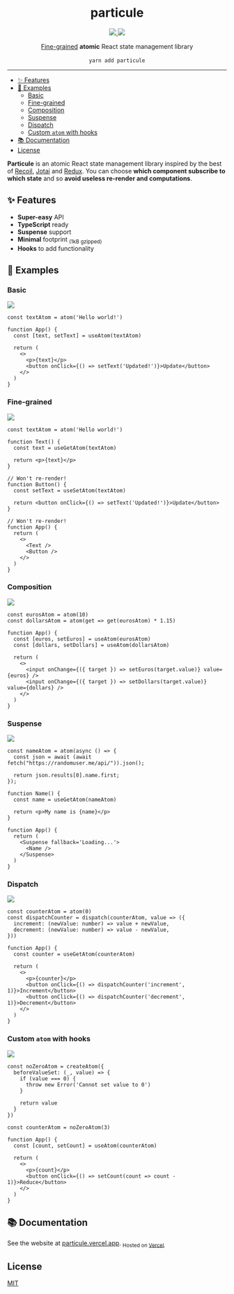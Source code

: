<p align="center">
    <h1 align="center">particule</h1>
</p>

<p align="center">
    <a href="https://github.com/QuiiBz/particule/actions">
        <img src="https://github.com/QuiiBz/particule/workflows/CI/badge.svg" />
    </a>
    <a href="https://github.com/QuiiBz/particule/blob/main/LICENSE">
        <img src="https://img.shields.io/badge/Licence-MIT-blue" />
    </a>
</p>

<p align="center">
  <a href="#fine-grained">Fine-grained</a> <b>atomic</b> React state management library
  <br />
  <br />
  <code>yarn add particule</code>
</p>

---

- [✨ Features](#-features)
- [🚀 Examples](#-examples)
  - [Basic](#basic)
  - [Fine-grained](#fine-grained)
  - [Composition](#composition)
  - [Suspense](#suspense)
  - [Dispatch](#dispatch)
  - [Custom `atom` with hooks](#custom-atom-with-hooks)
- [📚 Documentation](#-documentation)
- [License](#license)

**Particule** is an atomic React state management library inspired by the best of [Recoil](https://recoiljs.org/), [Jotai](https://jotai.pmnd.rs/) and [Redux](https://redux.js.org/). You can choose **which component subscribe to which state** and so **avoid useless re-render and computations**.

## ✨ Features

- **Super-easy** API
- **TypeScript** ready
- **Suspense** support
- **Minimal** footprint <sub>(1kB gzipped)</sub>
- **Hooks** to add functionality

## 🚀 Examples

### Basic

<a href="https://codesandbox.io/s/basic-example-particule-l79zc?file=/src/App.tsx" target="_blank">
  <img src="https://img.shields.io/badge/code-sandbox-black" />
</a>

```tsx
const textAtom = atom('Hello world!')

function App() {
  const [text, setText] = useAtom(textAtom)

  return (
    <>
      <p>{text}</p>
      <button onClick={() => setText('Updated!')}>Update</button>
    </>
  )
}
```

### Fine-grained

<a href="https://codesandbox.io/s/fine-grained-example-particule-lxnse?file=/src/App.tsx:0-453" target="_blank">
  <img src="https://img.shields.io/badge/code-sandbox-black" />
</a>

```tsx
const textAtom = atom('Hello world!')

function Text() {
  const text = useGetAtom(textAtom)

  return <p>{text}</p>
}

// Won't re-render!
function Button() {
  const setText = useSetAtom(textAtom)

  return <button onClick={() => setText('Updated!')}>Update</button>
}

// Won't re-render!
function App() {
  return (
    <>
      <Text />
      <Button />
    </>
  )
}
```

### Composition

<a href="https://codesandbox.io/s/composition-example-particule-7ln35?file=/src/App.tsx" target="_blank">
  <img src="https://img.shields.io/badge/code-sandbox-black" />
</a>

```tsx
const eurosAtom = atom(10)
const dollarsAtom = atom(get => get(eurosAtom) * 1.15)

function App() {
  const [euros, setEuros] = useAtom(eurosAtom)
  const [dollars, setDollars] = useAtom(dollarsAtom)

  return (
    <>
      <input onChange={({ target }) => setEuros(target.value)} value={euros} />
      <input onChange={({ target }) => setDollars(target.value)} value={dollars} />
    </>
  )
}
```

### Suspense

<a href="https://codesandbox.io/s/suspense-example-particule-w5gj1?file=/src/App.tsx" target="_blank">
  <img src="https://img.shields.io/badge/code-sandbox-black" />
</a>

```tsx
const nameAtom = atom(async () => {
  const json = await (await fetch("https://randomuser.me/api/")).json();

  return json.results[0].name.first;
});

function Name() {
  const name = useGetAtom(nameAtom)

  return <p>My name is {name}</p>
}

function App() {
  return (
    <Suspense fallback='Loading...'>
      <Name />
    </Suspense>
  )
}
```

### Dispatch

<a href="https://codesandbox.io/s/dispatch-particule-0p60u?file=/src/App.tsx" target="_blank">
  <img src="https://img.shields.io/badge/code-sandbox-black" />
</a>

```tsx
const counterAtom = atom(0)
const dispatchCounter = dispatch(counterAtom, value => ({
  increment: (newValue: number) => value + newValue,
  decrement: (newValue: number) => value - newValue,
}))

function App() {
  const counter = useGetAtom(counterAtom)

  return (
    <>
      <p>{counter}</p>
      <button onClick={() => dispatchCounter('increment', 1)}>Increment</button>
      <button onClick={() => dispatchCounter('decrement', 1)}>Decrement</button>
    </>
  )
}
```

### Custom `atom` with hooks

<a href="https://codesandbox.io/s/custom-atom-with-hooks-example-particule-yifif?file=/src/App.tsx" target="_blank">
  <img src="https://img.shields.io/badge/code-sandbox-black" />
</a>

```tsx
const noZeroAtom = createAtom({
  beforeValueSet: (_, value) => {
    if (value === 0) {
      throw new Error('Cannot set value to 0')
    }

    return value
  }
})

const counterAtom = noZeroAtom(3)

function App() {
  const [count, setCount] = useAtom(counterAtom)

  return (
    <>
      <p>{count}</p>
      <button onClick={() => setCount(count => count - 1)}>Reduce</button>
    </>
  )
}
```

## 📚 Documentation

See the website at [particule.vercel.app](https://particule.vercel.app/).
<sub>Hosted on [Vercel](https://vercel.com/).</sub>

## License

[MIT](./LICENSE)

